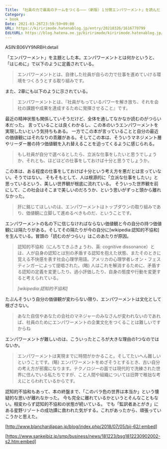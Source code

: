 ```yaml
---
Title: 「社員の力で最高のチームをつくる―――〈新版〉１分間エンパワーメント」を読んだ
Category:
- book
Date: 2021-03-26T23:59:59+09:00
URL: https://kiririmode.hatenablog.jp/entry/20210326/1616770799
EditURL: https://blog.hatena.ne.jp/kiririmode/kiririmode.hatenablog.jp/atom/entry/26006613709353510
---
```


ASIN:B06VY9NRBH:detail

<!-- textlint-disable -->
「エンパワーメント」を主題とした本。エンパワーメントとは何かというと、「はじめに」で以下のように定義されている。
<!-- textlint-enable -->

> エンパワーメントとは、自律した社員が自らの力で仕事を進めていける環境をつくろうとする取り組みです。

また、2章にも以下のように示されている。

> エンパワーメントとは、『社員がもっているパワーを解き放ち、それを会社の課題や成果を達成するために発揮させること』です。

最近の精神状態も関係していそうだけど、全体を通してなかなか読むのがつらい本だった。
言っていることは良くわかるし、この本のいうエンパワーメントを実現したいという気持ちもある。
一方でこの本が言っていることと自分の最近の価値観にはそれなりの乖離がある。そしてこの本は、そういうマネジメント層やリーダー層の持つ価値観を入れ替えることを迫ってくるように感じられる。

<!-- textlint-disable -->
> もし社員が自分で選べるとしたら、立派な仕事をしたいと思うでしょうか、それとも、ほどほどの仕事をしておけば十分と思うでしょうか。
<!-- textlint-enable -->

この本は、ある程度の仕事をしておけば十分という考え方を悪だとは言っていない。そうではない。
そもそもとして、人は根源的に「立派な仕事をしたい」と思っているという、美しい世界観が根底に流れている。
そういった世界観を前にして、この社会はそこまで美しいのだろうか、という思いがずっと頭から離れなかった。

> 肝に銘じてほしいのは、エンパワーメントはトップダウンの取り組みであり、価値観に立脚して進めるべきものだ、ということです。

エンパワーメントの名の下に信じなければならない価値観と今の自分の持つ価値観には隔たりがある。そしてその隔たりが今の自分に[wikipedia:認知的不協和]を生んでいる。冒頭の「読むのがつらい」はこのあたりが原因。

> 認知的不協和（にんちてきふきょうわ、英: cognitive dissonance）とは、人が自身の認知とは別の矛盾する認知を抱えた状態、またそのときに覚える不快感を表す社会心理学用語。アメリカの心理学者レオン・フェスティンガーによって提唱された。(略) 人はこれを解消するために、矛盾する認知の定義を変更したり、過小評価したり、自身の態度や行動を変更すると考えられている。
> 
> <cite>[wikipedia:認知的不協和]</cite>

たぶんそういう自分の価値観が変わらない限り、エンパワーメントは文化として根ざさない。

> あなた自信やあなたの会社のマネジャーのみなさんが変われないのであれば、社員のためにエンパワーメントの企業文化をつくることは難しいですからね

エンパワーメントが難しいのは、こういったところが大きな理由の1つなのではないか。

> エンパワーメントは実現までに時間がかかること。そしてたいへん難しいということです。(略) エンパワーメントをめざそうとするとき、古い自分の考え方が邪魔になります。テクノロジーの面では現代的で洗練された世界に住んでいる私たちですが、こと人間や組織については旧弊で稚拙な考えにとらわれているからです。

認知的不協和もあって、本の終盤まで、「このバラ色の世界は本当か」という懐疑的な思いが離れなかった。
今も完全に離れているかというとそんなこともない。相変わらず認知的不協和の状態が続いている。
でも「監訳者あとがき」にある星野リゾートの成功譚に救われた気がする。これがあったから、頑張っていこうかと思えた。

[http://www.blanchardjapan.jp/blog/index.php/2018/07/05/bij-62/:embed]

[https://www.sankeibiz.jp/smp/business/news/181223/bsg1812230902002-s2.htm:embed]
